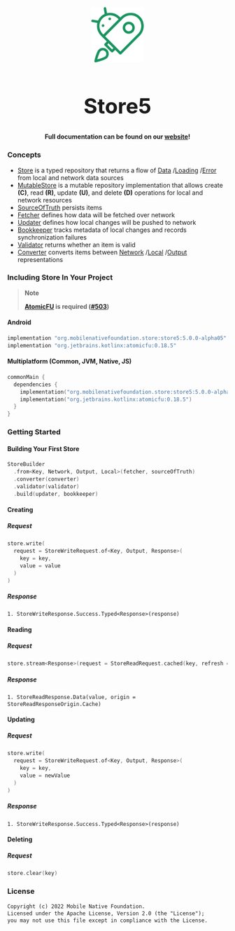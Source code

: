 <div align="center">
    <img src="Images/friendly_robot.png" width="120"/>
    <h1 style="font-size:48px">Store5</h1>
</div>

<div align="center">
    <h4>Full documentation can be found on our <a href="https://mobilenativefoundation.github.io/Store/">website</a>!</h4>
</div>

### Concepts

- [Store](https://mobilenativefoundation.github.io/Store/store/store/) is a typed repository that returns a flow
  of [Data](https://github.com/MobileNativeFoundation/Store/blob/main/store/src/commonMain/kotlin/org/mobilenativefoundation/store/store5/StoreReadResponse.kt#L39)
  /[Loading](https://github.com/MobileNativeFoundation/Store/blob/main/store/src/commonMain/kotlin/org/mobilenativefoundation/store/store5/StoreReadResponse.kt#L34)
  /[Error](https://github.com/MobileNativeFoundation/Store/blob/main/store/src/commonMain/kotlin/org/mobilenativefoundation/store/store5/StoreReadResponse.kt#L51)
  from local and network data sources
- [MutableStore](https://mobilenativefoundation.github.io/Store/mutable-store/building/overview/) is a mutable repository implementation that allows create **(C)**, read **(R)**,
  update **(U)**, and delete **(D)** operations for local and network resources
- [SourceOfTruth](https://mobilenativefoundation.github.io/Store/mutable-store/building/implementations/source-of-truth/) persists items
- [Fetcher](https://mobilenativefoundation.github.io/Store/mutable-store/building/implementations/fetcher/) defines how data will be fetched over network
- [Updater](https://mobilenativefoundation.github.io/Store/mutable-store/building/implementations/updater/) defines how local changes will be pushed to network
- [Bookkeeper](https://mobilenativefoundation.github.io/Store/mutable-store/building/implementations/bookkeeper/) tracks metadata of local changes and records
  synchronization failures
- [Validator](https://mobilenativefoundation.github.io/Store/mutable-store/building/implementations/validator/) returns whether an item is valid
- [Converter](https://mobilenativefoundation.github.io/Store/mutable-store/building/implementations/converter/) converts items
  between [Network](https://mobilenativefoundation.github.io/Store/mutable-store/building/generics/network)
  /[Local](https://mobilenativefoundation.github.io/Store/mutable-store/building/generics/sot)
  /[Output](https://mobilenativefoundation.github.io/Store/mutable-store/building/generics/common) representations

### Including Store In Your Project

> **Note**  
>  
> **[AtomicFU](https://github.com/Kotlin/kotlinx-atomicfu) is required ([#503](https://github.com/MobileNativeFoundation/Store/issues/503))**

#### Android
```kotlin
implementation "org.mobilenativefoundation.store:store5:5.0.0-alpha05"
implementation "org.jetbrains.kotlinx:atomicfu:0.18.5"
```

#### Multiplatform (Common, JVM, Native, JS)

```kotlin
commonMain {
  dependencies {
    implementation("org.mobilenativefoundation.store:store5:5.0.0-alpha05")
    implementation("org.jetbrains.kotlinx:atomicfu:0.18.5")
  }
}
```

### Getting Started

#### Building Your First Store

```kotlin
StoreBuilder
  .from<Key, Network, Output, Local>(fetcher, sourceOfTruth)
  .converter(converter)
  .validator(validator)
  .build(updater, bookkeeper)
```

#### Creating

##### Request

```kotlin
store.write(
  request = StoreWriteRequest.of<Key, Output, Response>(
    key = key,
    value = value
  )
)
```

##### Response

```text
1. StoreWriteResponse.Success.Typed<Response>(response)
```

#### Reading

##### Request

```kotlin
store.stream<Response>(request = StoreReadRequest.cached(key, refresh = false))
```

##### Response

```text
1. StoreReadResponse.Data(value, origin = StoreReadResponseOrigin.Cache)
```

#### Updating

##### Request

```kotlin
store.write(
  request = StoreWriteRequest.of<Key, Output, Response>(
    key = key,
    value = newValue
  )
)
```

##### Response

```text
1. StoreWriteResponse.Success.Typed<Response>(response)
```

#### Deleting

##### Request

```kotlin
store.clear(key)
```

### License

```text
Copyright (c) 2022 Mobile Native Foundation.
Licensed under the Apache License, Version 2.0 (the "License");
you may not use this file except in compliance with the License.
```

